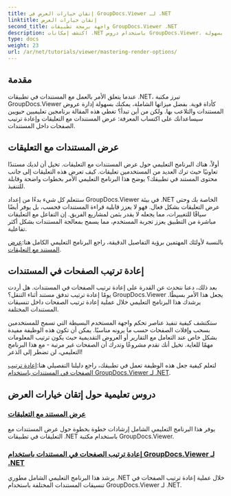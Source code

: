 ```yaml
---
title: إتقان خيارات العرض في GroupDocs.Viewer لـ .NET
linktitle: إتقان خيارات العرض
second_title: واجهة برمجة تطبيقات GroupDocs.Viewer .NET
description: اكتشف إمكانات .NET باستخدام دروس GroupDocs.Viewer. تعلّم كيفية عرض المستندات وإدارة التعليقات وإعادة ترتيب الصفحات بسهولة.
type: docs
weight: 23
url: /ar/net/tutorials/viewer/mastering-render-options/
---
```

## مقدمة

عندما يتعلق الأمر بالعمل مع المستندات في تطبيقات .NET، تبرز مكتبة GroupDocs.Viewer كأداة قوية. بفضل ميزاتها الشاملة، يمكنك بسهولة إدارة عروض المستندات والتلاعب بها. ولكن من أين تبدأ؟ تغطي هذه المقالة برنامجين تعليميين حيويين سيساعدانك على اكتساب المعرفة: عرض المستندات مع التعليقات وإعادة ترتيب الصفحات داخل المستندات.

## عرض المستندات مع التعليقات

أولاً، هناك البرنامج التعليمي حول عرض المستندات مع التعليقات. تخيل أن لديك مستندًا تعاونيًا حيث ترك العديد من المستخدمين تعليقات. كيف تعرض هذه التعليقات إلى جانب محتوى المستند في تطبيقك؟ يوضح هذا البرنامج التعليمي الأمر بخطوات واضحة وقابلة للتنفيذ.

ستتعلم كل شيء بدءًا من إعداد GroupDocs.Viewer في بيئة .NET الخاصة بك وحتى عرض التعليقات بشكل فعال. فهو لا يعزز قابلية قراءة المستندات فحسب، بل يوفر أيضًا سياقًا للتغييرات، مما يجعله لا يقدر بثمن لمشاريع الفريق. إن التفاعل مع التعليقات مباشرة من التطبيق يعزز تجربة المستخدم، مما يسمح بمعالجة المستندات بشكل أكثر تفاعلية.

 بالنسبة لأولئك المهتمين برؤية التفاصيل الدقيقة، راجع البرنامج التعليمي الكامل هنا:[عرض المستند مع التعليقات](./rendering-document-comments/).

## إعادة ترتيب الصفحات في المستندات

بعد ذلك، دعنا نتحدث عن القدرة على إعادة ترتيب الصفحات في المستندات. هل أردت يومًا إعادة ترتيب تدفق مستند أثناء التنقل؟ GroupDocs.Viewer يجعل هذا الأمر بسيطًا. يرشدك هذا البرنامج التعليمي خلال عملية إعادة ترتيب الصفحات داخل تنسيقات المستندات المختلفة.

ستكتشف كيفية تنفيذ عناصر تحكم واجهة المستخدم البسيطة التي تسمح للمستخدمين بسحب وإفلات الصفحات حسب ما يرونه مناسبًا. يمكن أن تكون هذه الوظيفة مفيدة بشكل خاص عند التعامل مع التقارير أو العروض التقديمية حيث يكون ترتيب المعلومات مهمًا للغاية. تخيل أنك تقدم مشروعًا وتدرك أن الصفحات غير مرتبة - مع هذا البرنامج التعليمي، لن تضطر إلى الذعر!

 لتعلم كيفية جعل هذه الوظيفة تعمل في تطبيقك، راجع دليلنا التفصيلي هنا:[إعادة ترتيب الصفحات في المستندات باستخدام GroupDocs.Viewer لـ .NET](./reordering-pages-in-document/).

## دروس تعليمية حول إتقان خيارات العرض
### [عرض المستند مع التعليقات](./rendering-document-comments/)
يوفر هذا البرنامج التعليمي الشامل إرشادات خطوة بخطوة حول عرض المستندات مع التعليقات في تطبيقات .NET باستخدام مكتبة GroupDocs.Viewer.
### [إعادة ترتيب الصفحات في المستندات باستخدام GroupDocs.Viewer لـ .NET](./reordering-pages-in-document/)
يرشد هذا البرنامج التعليمي الشامل مطوري .NET خلال عملية إعادة ترتيب الصفحات في تنسيقات المستندات المختلفة باستخدام GroupDocs.Viewer لـ .NET.